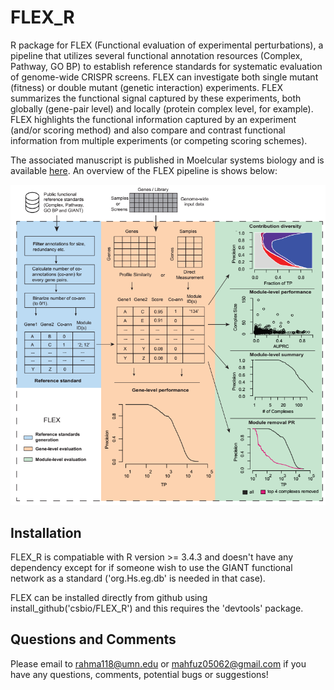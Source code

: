 # FLEX_R
R package for FLEX (Functional evaluation of experimental perturbations), a pipeline that utilizes several functional annotation resources (Complex, Pathway, GO BP) to establish reference standards for systematic evaluation of genome-wide CRISPR screens. FLEX can investigate both single mutant (fitness) or double mutant (genetic interaction) experiments. FLEX summarizes the functional signal captured by these experiments, both globally (gene-pair level) and locally (protein complex level, for example). FLEX highlights the functional information captured by an experiment (and/or scoring method) and also compare and contrast functional information from multiple experiments (or competing scoring schemes).

The associated manuscript is published in Moelcular systems biology and is available [here](https://www.embopress.org/doi/full/10.15252/msb.202010013). An overview of the FLEX pipeline is shows below:

![Overview of FLEX as a method](vignettes/4_FLEX_S1.png)

## Installation
FLEX_R is compatiable with R version >= 3.4.3 and doesn't have any dependency except for if someone wish to use the GIANT functional network as a standard ('org.Hs.eg.db' is needed in that case). 

FLEX can be installed directly from github using install_github('csbio/FLEX_R') and this requires the 'devtools' package.

## Questions and Comments
Please email to rahma118@umn.edu or mahfuz05062@gmail.com if you have any questions, comments, potential bugs or suggestions!
